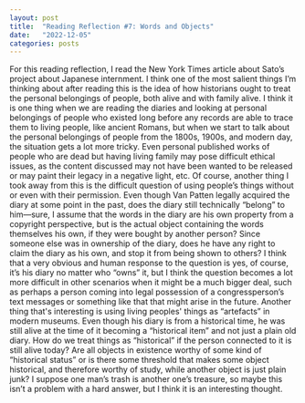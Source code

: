 ```yaml
---
layout: post
title:  "Reading Reflection #7: Words and Objects"
date:   "2022-12-05"
categories: posts
---
```




For this reading reflection, I read the New York Times article about Sato’s project about Japanese internment. I think one of the most salient things I’m thinking about after reading this is the idea of how historians ought to treat the personal belongings of people, both alive and with family alive. I think it is one thing when we are reading the diaries and looking at personal belongings of people who existed long before any records are able to trace them to living people, like ancient Romans, but when we start to talk about the personal belongings of people from the 1800s, 1900s, and modern day, the situation gets a lot more tricky. Even personal published works of people who are dead but having living family may pose difficult ethical issues, as the content discussed may not have been wanted to be released or may paint their legacy in a negative light, etc.
	Of course, another thing I took away from this is the difficult question of using people’s things without or even with their permission. Even though Van Patten legally acquired the diary at some point in the past, does the diary still technically “belong” to him—sure, I assume that the words in the diary are his own property from a copyright perspective, but is the actual object containing the words themselves his own, if they were bought by another person? Since someone else was in ownership of the diary, does he have any right to claim the diary as his own, and stop it from being shown to others? I think that a very obvious and human response to the question is yes, of course, it’s his diary no matter who “owns” it, but I think the question becomes a lot more difficult in other scenarios when it might be a much bigger deal, such as perhaps a person coming into legal possession of a congressperson’s text messages or something like that that might arise in the future. 
	Another thing that's interesting is using living peoples' things as “artefacts” in modern museums. Even though his diary is from a historical time, he was still alive at the time of it becoming a “historical item” and not just a plain old diary. How do we treat things as “historical” if the person connected to it is still alive today? Are all objects in existence worthy of some kind of “historical status” or is there some threshold that makes some object historical, and therefore worthy of study, while another object is just plain junk? I suppose one man’s trash is another one’s treasure, so maybe this isn’t a problem with a hard answer, but I think it is an interesting thought. 
